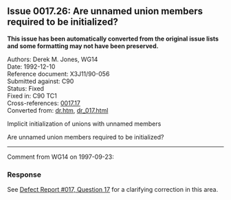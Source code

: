 ## Issue 0017.26: Are unnamed union members required to be initialized?

**This issue has been automatically converted from the original issue lists and some formatting may not have been preserved.**

Authors: Derek M. Jones, WG14  
Date: 1992-12-10  
Reference document: X3J11/90-056  
Submitted against: C90  
Status: Fixed  
Fixed in: C90 TC1  
Cross-references: [0017.17](../c90/issue0017.17.md)  
Converted from: [dr.htm](https://www.open-std.org/jtc1/sc22/wg14/www/docs/dr.htm), [dr_017.html](https://www.open-std.org/jtc1/sc22/wg14/www/docs/dr_017.html)

Implicit initialization of unions with unnamed members

Are unnamed union members required to be initialized?

---

Comment from WG14 on 1997-09-23:

### Response

See [Defect Report #017, Question 17](../c90/issue0017.17.md) for a clarifying correction
in this area.
